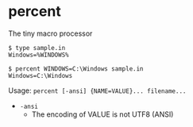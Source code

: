 percent
=======

The tiny macro processor

```
$ type sample.in
Windows=%WINDOWS%

$ percent WINDOWS=C:\Windows sample.in
Windows=C:\Windows
```

Usage: `percent [-ansi] {NAME=VALUE}... filename...`

* `-ansi`
    * The encoding of VALUE is not UTF8 (ANSI)

